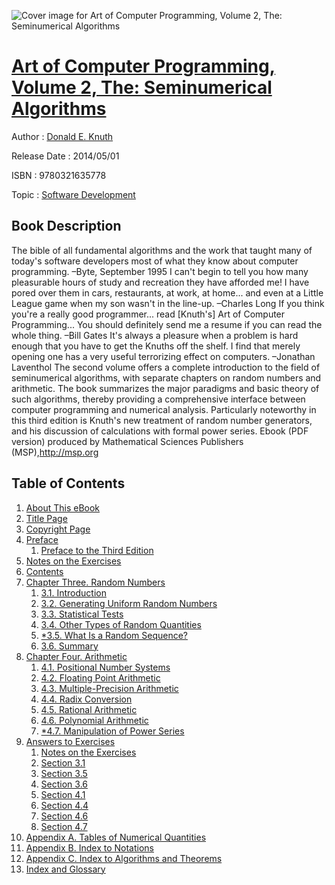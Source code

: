 ![Cover image for Art of Computer Programming, Volume 2, The: Seminumerical Algorithms](https://imgdetail.ebookreading.net/cover/cover/software_development/EB9780321635778.jpg)

[Art of Computer Programming, Volume 2, The: Seminumerical Algorithms](https://ebookreading.net/view/book/Art+of+Computer+Programming%2C+Volume+2%2C+The%3A+Seminumerical+Algorithms-EB9780321635778_1.html "Art of Computer Programming, Volume 2, The: Seminumerical Algorithms")
====================================================================================================================

Author : [Donald E. Knuth](https://ebookreading.net/search/author/Donald+E.+Knuth)

Release Date : 2014/05/01

ISBN : 9780321635778

Topic : [Software Development](https://ebookreading.net/search/category/software-development)

Book Description
-----------------

The bible of all fundamental algorithms and the work that taught many of today's software developers most of what they know about computer programming.
–Byte, September 1995
I can't begin to tell you how many pleasurable hours of study and recreation they have afforded me! I have pored over them in cars, restaurants, at work, at home... and even at a Little League game when my son wasn't in the line-up.
–Charles Long
If you think you're a really good programmer... read [Knuth's] Art of Computer Programming... You should definitely send me a resume if you can read the whole thing.
–Bill Gates
It's always a pleasure when a problem is hard enough that you have to get the Knuths off the shelf. I find that merely opening one has a very useful terrorizing effect on computers.
–Jonathan Laventhol
The second volume offers a complete introduction to the field of seminumerical algorithms, with separate chapters on random numbers and arithmetic. The book summarizes the major paradigms and basic theory of such algorithms, thereby providing a comprehensive interface between computer programming and numerical analysis. Particularly noteworthy in this third edition is Knuth's new treatment of random number generators, and his discussion of calculations with formal power series.
Ebook (PDF version) produced by Mathematical Sciences Publishers (MSP),http://msp.org
              
Table of Contents
-----------------

1. [About This eBook](https://ebookreading.net/view/book/Art+of+Computer+Programming%2C+Volume+2%2C+The%3A+Seminumerical+Algorithms-EB9780321635778_2.html)
1. [Title Page](https://ebookreading.net/view/book/Art+of+Computer+Programming%2C+Volume+2%2C+The%3A+Seminumerical+Algorithms-EB9780321635778_3.html)
1. [Copyright Page](https://ebookreading.net/view/book/Art+of+Computer+Programming%2C+Volume+2%2C+The%3A+Seminumerical+Algorithms-EB9780321635778_4.html)
1. [Preface](https://ebookreading.net/view/book/Art+of+Computer+Programming%2C+Volume+2%2C+The%3A+Seminumerical+Algorithms-EB9780321635778_5.html)
    1. [Preface to the Third Edition](https://ebookreading.net/view/book/Art+of+Computer+Programming%2C+Volume+2%2C+The%3A+Seminumerical+Algorithms-EB9780321635778_5.html#pref01lev1sec1)
1. [Notes on the Exercises](https://ebookreading.net/view/book/Art+of+Computer+Programming%2C+Volume+2%2C+The%3A+Seminumerical+Algorithms-EB9780321635778_6.html)
1. [Contents](https://ebookreading.net/view/book/Art+of+Computer+Programming%2C+Volume+2%2C+The%3A+Seminumerical+Algorithms-EB9780321635778_7.html)
1. [Chapter Three. Random Numbers](https://ebookreading.net/view/book/Art+of+Computer+Programming%2C+Volume+2%2C+The%3A+Seminumerical+Algorithms-EB9780321635778_9.html)
    1. [3.1. Introduction](https://ebookreading.net/view/book/Art+of+Computer+Programming%2C+Volume+2%2C+The%3A+Seminumerical+Algorithms-EB9780321635778_9.html#ch03lev1sec1)
    1. [3.2. Generating Uniform Random Numbers](https://ebookreading.net/view/book/Art+of+Computer+Programming%2C+Volume+2%2C+The%3A+Seminumerical+Algorithms-EB9780321635778_9.html#ch03lev1sec2)
    1. [3.3. Statistical Tests](https://ebookreading.net/view/book/Art+of+Computer+Programming%2C+Volume+2%2C+The%3A+Seminumerical+Algorithms-EB9780321635778_9.html#ch03lev1sec3)
    1. [3.4. Other Types of Random Quantities](https://ebookreading.net/view/book/Art+of+Computer+Programming%2C+Volume+2%2C+The%3A+Seminumerical+Algorithms-EB9780321635778_11.html#ch03lev1sec4)
    1. [*3.5. What Is a Random Sequence?](https://ebookreading.net/view/book/Art+of+Computer+Programming%2C+Volume+2%2C+The%3A+Seminumerical+Algorithms-EB9780321635778_12.html#ch03lev1sec5)
    1. [3.6. Summary](https://ebookreading.net/view/book/Art+of+Computer+Programming%2C+Volume+2%2C+The%3A+Seminumerical+Algorithms-EB9780321635778_12.html#ch03lev1sec6)
1. [Chapter Four. Arithmetic](https://ebookreading.net/view/book/Art+of+Computer+Programming%2C+Volume+2%2C+The%3A+Seminumerical+Algorithms-EB9780321635778_13.html)
    1. [4.1. Positional Number Systems](https://ebookreading.net/view/book/Art+of+Computer+Programming%2C+Volume+2%2C+The%3A+Seminumerical+Algorithms-EB9780321635778_13.html#ch04lev1sec1)
    1. [4.2. Floating Point Arithmetic](https://ebookreading.net/view/book/Art+of+Computer+Programming%2C+Volume+2%2C+The%3A+Seminumerical+Algorithms-EB9780321635778_13.html#ch04lev1sec2)
    1. [4.3. Multiple-Precision Arithmetic](https://ebookreading.net/view/book/Art+of+Computer+Programming%2C+Volume+2%2C+The%3A+Seminumerical+Algorithms-EB9780321635778_14.html#ch04lev1sec3)
    1. [4.4. Radix Conversion](https://ebookreading.net/view/book/Art+of+Computer+Programming%2C+Volume+2%2C+The%3A+Seminumerical+Algorithms-EB9780321635778_15.html#ch04lev1sec4)
    1. [4.5. Rational Arithmetic](https://ebookreading.net/view/book/Art+of+Computer+Programming%2C+Volume+2%2C+The%3A+Seminumerical+Algorithms-EB9780321635778_15.html#ch04lev1sec5)
    1. [4.6. Polynomial Arithmetic](https://ebookreading.net/view/book/Art+of+Computer+Programming%2C+Volume+2%2C+The%3A+Seminumerical+Algorithms-EB9780321635778_16.html#ch04lev1sec6)
    1. [*4.7. Manipulation of Power Series](https://ebookreading.net/view/book/Art+of+Computer+Programming%2C+Volume+2%2C+The%3A+Seminumerical+Algorithms-EB9780321635778_18.html#ch04lev1sec7)
1. [Answers to Exercises](https://ebookreading.net/view/book/Art+of+Computer+Programming%2C+Volume+2%2C+The%3A+Seminumerical+Algorithms-EB9780321635778_19.html)
    1. [Notes on the Exercises](https://ebookreading.net/view/book/Art+of+Computer+Programming%2C+Volume+2%2C+The%3A+Seminumerical+Algorithms-EB9780321635778_19.html#app01lev1sec1)
    1. [Section 3.1](https://ebookreading.net/view/book/Art+of+Computer+Programming%2C+Volume+2%2C+The%3A+Seminumerical+Algorithms-EB9780321635778_19.html#app01lev1sec2)
    1. [Section 3.5](https://ebookreading.net/view/book/Art+of+Computer+Programming%2C+Volume+2%2C+The%3A+Seminumerical+Algorithms-EB9780321635778_20.html#app01lev1sec3)
    1. [Section 3.6](https://ebookreading.net/view/book/Art+of+Computer+Programming%2C+Volume+2%2C+The%3A+Seminumerical+Algorithms-EB9780321635778_20.html#app01lev1sec4)
    1. [Section 4.1](https://ebookreading.net/view/book/Art+of+Computer+Programming%2C+Volume+2%2C+The%3A+Seminumerical+Algorithms-EB9780321635778_20.html#app01lev1sec5)
    1. [Section 4.4](https://ebookreading.net/view/book/Art+of+Computer+Programming%2C+Volume+2%2C+The%3A+Seminumerical+Algorithms-EB9780321635778_21.html#app01lev1sec6)
    1. [Section 4.6](https://ebookreading.net/view/book/Art+of+Computer+Programming%2C+Volume+2%2C+The%3A+Seminumerical+Algorithms-EB9780321635778_22.html#app01lev1sec7)
    1. [Section 4.7](https://ebookreading.net/view/book/Art+of+Computer+Programming%2C+Volume+2%2C+The%3A+Seminumerical+Algorithms-EB9780321635778_23.html#app01lev1sec8)
1. [Appendix A. Tables of Numerical Quantities](https://ebookreading.net/view/book/Art+of+Computer+Programming%2C+Volume+2%2C+The%3A+Seminumerical+Algorithms-EB9780321635778_24.html)
1. [Appendix B. Index to Notations](https://ebookreading.net/view/book/Art+of+Computer+Programming%2C+Volume+2%2C+The%3A+Seminumerical+Algorithms-EB9780321635778_25.html)
1. [Appendix C. Index to Algorithms and Theorems](https://ebookreading.net/view/book/Art+of+Computer+Programming%2C+Volume+2%2C+The%3A+Seminumerical+Algorithms-EB9780321635778_26.html)
1. [Index and Glossary](https://ebookreading.net/view/book/Art+of+Computer+Programming%2C+Volume+2%2C+The%3A+Seminumerical+Algorithms-EB9780321635778_27.html)
